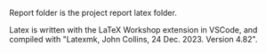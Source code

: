 Report folder is the project report latex folder. 

Latex is written with the LaTeX Workshop extension in VSCode, and compiled with "Latexmk, John Collins, 24 Dec. 2023. Version 4.82".